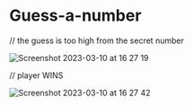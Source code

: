 # Guess-a-number

// the guess is too high from the secret number

![Screenshot 2023-03-10 at 16 27 19](https://user-images.githubusercontent.com/84836971/224356347-6c87a8cc-d66a-47e7-a163-ecf27277b87b.png)

//  player WINS

![Screenshot 2023-03-10 at 16 27 42](https://user-images.githubusercontent.com/84836971/224356340-d216d227-f33f-486b-babe-4be0d48565b7.png)
